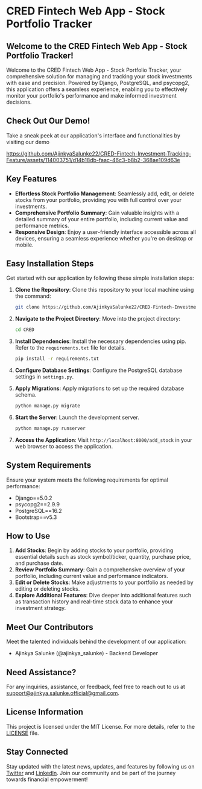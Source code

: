 # CRED Fintech Web App - Stock Portfolio Tracker

## Welcome to the CRED Fintech Web App - Stock Portfolio Tracker!

Welcome to the CRED Fintech Web App - Stock Portfolio Tracker, your comprehensive solution for managing and tracking your stock investments with ease and precision. Powered by Django, PostgreSQL, and psycopg2, this application offers a seamless experience, enabling you to effectively monitor your portfolio's performance and make informed investment decisions.

## Check Out Our Demo!

Take a sneak peek at our application's interface and functionalities by visiting our demo

https://github.com/AjinkyaSalunke22/CRED-Fintech-Investment-Tracking-Feature/assets/114003751/d14b18db-faac-46c3-b8b2-368ae109d63e

## Key Features

- **Effortless Stock Portfolio Management**: Seamlessly add, edit, or delete stocks from your portfolio, providing you with full control over your investments.
- **Comprehensive Portfolio Summary**: Gain valuable insights with a detailed summary of your entire portfolio, including current value and performance metrics.
- **Responsive Design**: Enjoy a user-friendly interface accessible across all devices, ensuring a seamless experience whether you're on desktop or mobile.

## Easy Installation Steps

Get started with our application by following these simple installation steps:

1. **Clone the Repository**: Clone this repository to your local machine using the command:
   ```bash
   git clone https://github.com/AjinkyaSalunke22/CRED-Fintech-Investment-Tracking-Feature.git
   ```

2. **Navigate to the Project Directory**: Move into the project directory:
   ```bash
   cd CRED
   ```

3. **Install Dependencies**: Install the necessary dependencies using pip. Refer to the `requirements.txt` file for details.
   ```bash
   pip install -r requirements.txt
   ```

4. **Configure Database Settings**: Configure the PostgreSQL database settings in `settings.py`.

5. **Apply Migrations**: Apply migrations to set up the required database schema.
   ```bash
   python manage.py migrate
   ```

6. **Start the Server**: Launch the development server.
   ```bash
   python manage.py runserver
   ```

7. **Access the Application**: Visit `http://localhost:8000/add_stock` in your web browser to access the application.

## System Requirements

Ensure your system meets the following requirements for optimal performance:

- Django==5.0.2
- psycopg2==2.9.9
- PostgreSQL==16.2
- Bootstrap==v5.3

## How to Use

1. **Add Stocks**: Begin by adding stocks to your portfolio, providing essential details such as stock symbol/ticker, quantity, purchase price, and purchase date.
2. **Review Portfolio Summary**: Gain a comprehensive overview of your portfolio, including current value and performance indicators.
3. **Edit or Delete Stocks**: Make adjustments to your portfolio as needed by editing or deleting stocks.
4. **Explore Additional Features**: Dive deeper into additional features such as transaction history and real-time stock data to enhance your investment strategy.

## Meet Our Contributors

Meet the talented individuals behind the development of our application:

- Ajinkya Salunke (@ajinkya_salunke) - Backend Developer

## Need Assistance?

For any inquiries, assistance, or feedback, feel free to reach out to us at [support@ajinkya.salunke.official@gmail.com](mailto:support@ajinkya.salunke.official@gmail.com).

## License Information

This project is licensed under the MIT License. For more details, refer to the [LICENSE](LICENSE) file.

## Stay Connected

Stay updated with the latest news, updates, and features by following us on [Twitter](https://twitter.com/cred_fintech) and [LinkedIn](https://www.linkedin.com/company/cred-fintech). Join our community and be part of the journey towards financial empowerment!
